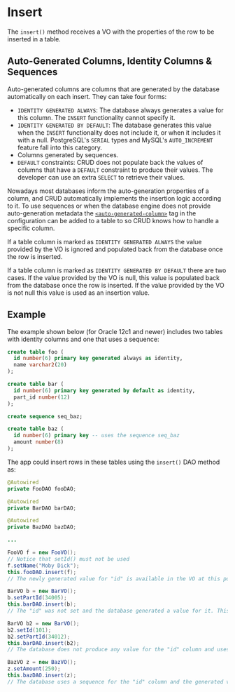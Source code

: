 # Insert

The `insert()` method receives a VO with the properties of the row to be inserted in a table.


## Auto-Generated Columns, Identity Columns &amp; Sequences

Auto-generated columns are columns that are generated by the database automatically on each insert.
They can take four forms:

- `IDENTITY GENERATED ALWAYS`: The database always generates a value for this column. The `INSERT`
functionality cannot specify it.
- `IDENTITY GENERATED BY DEFAULT`: The database generates this value when the `INSERT` functionality
does not include it, or when it includes it with a null. PostgreSQL's `SERIAL` types and MySQL's
`AUTO_INCREMENT` feature fall into this category.
- Columns generated by sequences.
- `DEFAULT` constraints: CRUD does not populate back the values of columns that have a `DEFAULT`
constraint to produce their values. The developer can use an extra `SELECT` to retrieve their values.

Nowadays most databases inform the auto-generation properties of a column, and CRUD automatically 
implements the insertion logic according to it. To use sequences or when the database engine
does not provide auto-generation metadata the
[`<auto-generated-column>`](../config/tags/auto-generated-column.md) tag in the configuration can
be added to a table to so CRUD knows how to handle a specific column.

If a table column is marked as `IDENTITY GENERATED ALWAYS` the value provided by the VO is ignored
and populated back from the database once the row is inserted. 

If a table column is marked as `IDENTITY GENERATED BY DEFAULT` there are two cases. If the value
provided by the VO is null, this value is populated back from the database once the row is inserted. If
the value provided by the VO is not null this value is used as an insertion value.


## Example

The example shown below (for Oracle 12c1 and newer) includes two tables with identity columns and one that uses a sequence:

```sql
create table foo (
  id number(6) primary key generated always as identity,
  name varchar2(20)
);

create table bar (
  id number(6) primary key generated by default as identity,
  part_id number(12)
);

create sequence seq_baz;

create table baz (
  id number(6) primary key -- uses the sequence seq_baz
  amount number(8)
);
```

The app could insert rows in these tables using the `insert()` DAO method as:

```java
@Autowired
private FooDAO fooDAO;

@Autowired
private BarDAO barDAO;

@Autowired
private BazDAO bazDAO;

...

FooVO f = new FooVO();
// Notice that setId() must not be used
f.setName("Moby Dick");
this.fooDAO.insert(f);
// The newly generated value for "id" is available in the VO at this point

BarVO b = new BarVO();
b.setPartId(34005);
this.barDAO.insert(b);
// The "id" was not set and the database generated a value for it. This value is available in the VO at this point

BarVO b2 = new BarVO();
b2.setId(101);
b2.setPartId(34012);
this.barDAO.insert(b2);
// The database does not produce any value for the "id" column and uses the provided 101 value instead

BazVO z = new BazVO();
z.setAmount(250);
this.bazDAO.insert(z);
// The database uses a sequence for the "id" column and the generated value is available in the VO at this point
```





